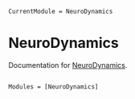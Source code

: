 ```@meta
CurrentModule = NeuroDynamics
```

# NeuroDynamics

Documentation for [NeuroDynamics](https://github.com/elgazzarr/NeuroDynamics.jl).

```@index
```

```@autodocs
Modules = [NeuroDynamics]
```
